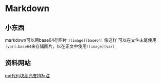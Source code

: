 ---
---

# Markdown

## 小东西

markdown可以用base64存图片
`![image][base64]` 像这样
可以在文件末尾使用`[var]:base64`来存储图片，以在正文中使用`![image][var]`

## 资料网站

[md代码块高亮支持标注](https://coding.net/help/docs/ci/lint/markdown-code-lang.html)
